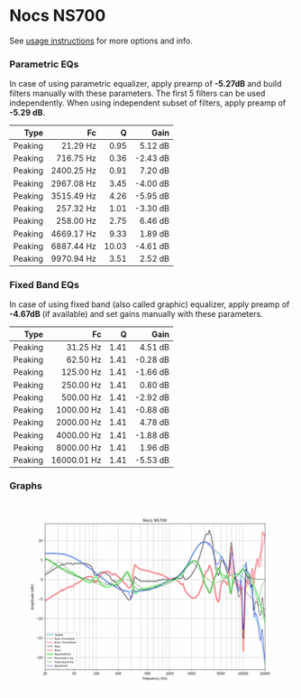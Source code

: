 # Nocs NS700
See [usage instructions](https://github.com/jaakkopasanen/AutoEq#usage) for more options and info.

### Parametric EQs
In case of using parametric equalizer, apply preamp of **-5.27dB** and build filters manually
with these parameters. The first 5 filters can be used independently.
When using independent subset of filters, apply preamp of **-5.29 dB**.

| Type    | Fc         |     Q | Gain     |
|--------:|-----------:|------:|---------:|
| Peaking | 21.29 Hz   |  0.95 | 5.12 dB  |
| Peaking | 716.75 Hz  |  0.36 | -2.43 dB |
| Peaking | 2400.25 Hz |  0.91 | 7.20 dB  |
| Peaking | 2967.08 Hz |  3.45 | -4.00 dB |
| Peaking | 3515.49 Hz |  4.26 | -5.95 dB |
| Peaking | 257.32 Hz  |  1.01 | -3.30 dB |
| Peaking | 258.00 Hz  |  2.75 | 6.46 dB  |
| Peaking | 4669.17 Hz |  9.33 | 1.89 dB  |
| Peaking | 6887.44 Hz | 10.03 | -4.61 dB |
| Peaking | 9970.94 Hz |  3.51 | 2.52 dB  |

### Fixed Band EQs
In case of using fixed band (also called graphic) equalizer, apply preamp of **-4.67dB**
(if available) and set gains manually with these parameters.

| Type    | Fc          |    Q | Gain     |
|--------:|------------:|-----:|---------:|
| Peaking | 31.25 Hz    | 1.41 | 4.51 dB  |
| Peaking | 62.50 Hz    | 1.41 | -0.28 dB |
| Peaking | 125.00 Hz   | 1.41 | -1.66 dB |
| Peaking | 250.00 Hz   | 1.41 | 0.80 dB  |
| Peaking | 500.00 Hz   | 1.41 | -2.92 dB |
| Peaking | 1000.00 Hz  | 1.41 | -0.88 dB |
| Peaking | 2000.00 Hz  | 1.41 | 4.78 dB  |
| Peaking | 4000.00 Hz  | 1.41 | -1.88 dB |
| Peaking | 8000.00 Hz  | 1.41 | 1.96 dB  |
| Peaking | 16000.01 Hz | 1.41 | -5.53 dB |

### Graphs
![](./Nocs%20NS700.png)